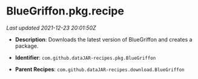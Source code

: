 # BlueGriffon.pkg.recipe

_Last updated 2021-12-23 20:01:50Z_

- **Description**: Downloads the latest version of BlueGriffon and creates a package.

- **Identifier**: `com.github.dataJAR-recipes.pkg.BlueGriffon`

- **Parent Recipes**: `com.github.dataJAR-recipes.download.BlueGriffon`

